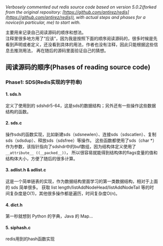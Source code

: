  *Verbosely commented out redis source code based on version 5.0.2(forked from the original repository: [https://github.com/antirez/redis](https://github.com/antirez/redis)), with actual steps and phases for a novice(in particular, me) to start with.*

主要用来记录自己阅读源码的顺序和想法。  
注释里很多地方用了“应该”，因为我是按照下面的顺序阅读源码的，很多时候是先看到声明或者定义，还没看到具体的用法，作者也没有注释，因此只能根据这些信息去推测用法，
再在随后的源码里面验证自己的猜想。

## 阅读源码的顺序(Phases of reading source code)
### Phase1: SDS(Redis实现的字符串)
#### 1. sds.h
定义了使用到的 sdshdr5-64，这是sds的数据结构；另外还有一些操作这些数据结构的函数。
#### 2. sds.c
操作sds的函数实现，比如新建sds（sdsnewlen）、连接sds（sdscatlen）、复制sds（sdsdup）、释放sds（sdsfree）等操作。
这些函数都使用了sds（char *）作为参数，该指针指向了sdshdr中的buf数组，因为结构体定义使用了`__attribute__ ((__packed__))`，
所以很容易就能得到结构体的flags变量的值和结构体大小，方便了随后的很多计算。
#### 3. adlist.h & adlist.c
这是一个简单链表的实现，作为数据结构里面学习的第一类数据结构，相对于上面的 sds 简单很多。
获取 list length/listAddNodeHead/listAddNodeTail 等的时间复杂度是O(1)，其他很多操作都是遍历，时间复杂度O(n)。
#### 4. dict.h
第一秒就想到 Python 的字典，Java 的 Map...
#### 5. siphash.c
redis用到的hash函数实现